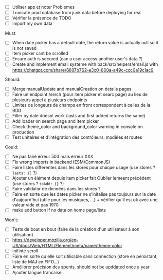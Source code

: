 - [ ] Utiliser app et noter Problemes
- [ ] Truncate prod database from junk data before deploying for real
- [ ] Vérifier la présence de TODO
- [ ] Import my own data

Must:
- [ ] When date picker has a default date, the return value is actually null so it is not saved
- [ ] Item picker cant be scrolled
- [ ] Ensure auth is secured (can a user access another user's data ?)
- [ ] Create and implement email systeme with back/src/helpers/email.js with https://chatgpt.com/share/6807b762-e3c0-800a-a49c-ccc0a19c1ac9

Should:
- [ ] Merge manualUpdate and manualCreation on details pages
- [ ] Faire un endpoint /serch (pour item picker et searc page) au lieu de plusieurs appel à plusieurs endpoints
- [ ] Limites de longeurs de champs en front correspondent à celles de la BDD
- [ ] Filter by date doesnt work (lasts and first added returns the same)
- [ ] Add loader on search page and item picker
- [ ] Check theme_color and background_color warning in console on production
- [ ] Test unitaires et d'intégration des contrôleurs, modèles et routes

Could:
- [ ] Ne pas faire erreur 500 mais erreur XXX
- [ ] Fix wrong imports in backend (ESM/CommonJS)
- [ ] Faire listes differentes dans les stores pour chaque usage (use stores ? `lasts: {}` ?)
- [ ] Ajouter un élément depuis item picker fait Oublier lemeent précédent (use stores ? `toAdd: {}` ?)
- [ ] Faire validator de données dans les stores ?
- [ ] Faire en sorte que les dates picker ne s'initalise pas toujours sur la date d'aujourd'hui (utile pour les musiques, …) + vérifier qu'il est ok avec une valeur vide et pas 1970
- [ ] make add button if no data on home page/lists

Won't:
- [ ] Tests de bout en bout (faire de la création d'un utilisateur à son utilisation)
- [ ] https://developer.mozilla.org/en-US/docs/Web/HTML/Element/meta/name/theme-color
- [ ] Inifinte scroll
- [ ] Faire en sorte qu'elle soit utilisable sans connection (store en persistant, liste de MAJ en FIFO...)
- [ ] Améliorer précision des spents, should not be upddated once a year
- [ ] Ajouter langue francaise